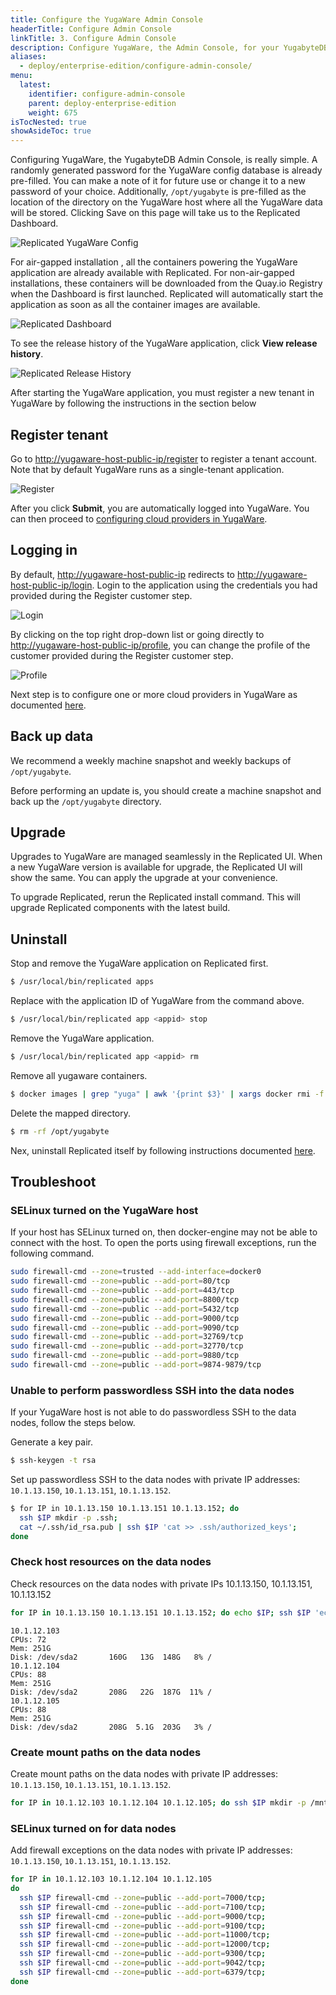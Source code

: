 ```yaml
---
title: Configure the YugaWare Admin Console
headerTitle: Configure Admin Console
linkTitle: 3. Configure Admin Console
description: Configure YugaWare, the Admin Console, for your YugabyteDB clusters.
aliases:
  - deploy/enterprise-edition/configure-admin-console/
menu:
  latest:
    identifier: configure-admin-console
    parent: deploy-enterprise-edition
    weight: 675
isTocNested: true
showAsideToc: true
---
```


Configuring YugaWare, the YugabyteDB Admin Console, is really simple. A randomly generated password for the YugaWare config database is already pre-filled. You can make a note of it for future use or change it to a new password of your choice. Additionally, `/opt/yugabyte` is pre-filled as the location of the directory on the YugaWare host where all the YugaWare data will be stored.  Clicking Save on this page will take us to the Replicated Dashboard.

![Replicated YugaWare Config](/images/replicated/replicated-yugaware-config.png)

For air-gapped installation , all the containers powering the YugaWare application are already available with Replicated. For non-air-gapped installations, these containers will be downloaded from the Quay.io Registry when the Dashboard is first launched. Replicated will automatically start the application as soon as all the container images are available.

![Replicated Dashboard](/images/replicated/replicated-dashboard.png)

To see the release history of the YugaWare application, click **View release history**.

![Replicated Release History](/images/replicated/replicated-release-history.png)

After starting the YugaWare application, you must register a new tenant in YugaWare by following the instructions in the section below

## Register tenant

Go to [http://yugaware-host-public-ip/register](http://yugaware-host-public-ip/register) to register a tenant account. Note that by default YugaWare runs as a single-tenant application.

![Register](/images/ee/register.png)

After you click **Submit**, you are automatically logged into YugaWare. You can then proceed to [configuring cloud providers in YugaWare](../configure-cloud-providers/).

## Logging in

By default, [http://yugaware-host-public-ip](http://yugaware-host-public-ip) redirects to [http://yugaware-host-public-ip/login](http://yugaware-host-public-ip/login). Login to the application using the credentials you had provided during the Register customer step.

![Login](/images/ee/login.png)

By clicking on the top right drop-down list or going directly to [http://yugaware-host-public-ip/profile](http://yugaware-host-public-ip/profile), you can change the profile of the customer provided during the Register customer step.

![Profile](/images/ee/profile.png)

Next step is to configure one or more cloud providers in YugaWare as documented [here](../configure-cloud-providers/).

## Back up data

We recommend a weekly machine snapshot and weekly backups of `/opt/yugabyte`.

Before performing an update is, you should create a machine snapshot and back up the `/opt/yugabyte` directory.

## Upgrade

Upgrades to YugaWare are managed seamlessly in the Replicated UI. When a new YugaWare version is available for upgrade, the Replicated UI will show the same. You can apply the upgrade at your convenience.

To upgrade Replicated, rerun the Replicated install command. This will upgrade Replicated components with the latest build.

## Uninstall

Stop and remove the YugaWare application on Replicated first.

```sh
$ /usr/local/bin/replicated apps
```

Replace <appid> with the application ID of YugaWare from the command above.

```sh
$ /usr/local/bin/replicated app <appid> stop
```

Remove the YugaWare application.

```sh
$ /usr/local/bin/replicated app <appid> rm
```

Remove all yugaware containers.

```sh
$ docker images | grep "yuga" | awk '{print $3}' | xargs docker rmi -f
```

Delete the mapped directory.

```sh
$ rm -rf /opt/yugabyte
```

Nex, uninstall Replicated itself by following instructions documented [here](https://help.replicated.com/docs/native/customer-installations/installing-via-script/#removing-replicated).

## Troubleshoot

### SELinux turned on the YugaWare host

If your host has SELinux turned on, then docker-engine may not be able to connect with the host. To open the ports using firewall exceptions, run the following command.

```sh
sudo firewall-cmd --zone=trusted --add-interface=docker0
sudo firewall-cmd --zone=public --add-port=80/tcp
sudo firewall-cmd --zone=public --add-port=443/tcp
sudo firewall-cmd --zone=public --add-port=8800/tcp
sudo firewall-cmd --zone=public --add-port=5432/tcp
sudo firewall-cmd --zone=public --add-port=9000/tcp
sudo firewall-cmd --zone=public --add-port=9090/tcp
sudo firewall-cmd --zone=public --add-port=32769/tcp
sudo firewall-cmd --zone=public --add-port=32770/tcp
sudo firewall-cmd --zone=public --add-port=9880/tcp
sudo firewall-cmd --zone=public --add-port=9874-9879/tcp
```

### Unable to perform passwordless SSH into the data nodes

If your YugaWare host is not able to do passwordless SSH to the data nodes, follow the steps below.

Generate a key pair.

```sh
$ ssh-keygen -t rsa
```

Set up passwordless SSH to the data nodes with private IP addresses: `10.1.13.150`, `10.1.13.151`, `10.1.13.152`.

```sh
$ for IP in 10.1.13.150 10.1.13.151 10.1.13.152; do
  ssh $IP mkdir -p .ssh;
  cat ~/.ssh/id_rsa.pub | ssh $IP 'cat >> .ssh/authorized_keys';
done
```

### Check host resources on the data nodes

Check resources on the data nodes with private IPs 10.1.13.150, 10.1.13.151, 10.1.13.152

```sh
for IP in 10.1.13.150 10.1.13.151 10.1.13.152; do echo $IP; ssh $IP 'echo -n "CPUs: ";cat /proc/cpuinfo | grep processor | wc -l; echo -n "Mem: ";free -h | grep Mem | tr -s " " | cut -d" " -f 2; echo -n "Disk: "; df -h / | grep -v Filesystem'; done
```

```
10.1.12.103
CPUs: 72
Mem: 251G
Disk: /dev/sda2       160G   13G  148G   8% /
10.1.12.104
CPUs: 88
Mem: 251G
Disk: /dev/sda2       208G   22G  187G  11% /
10.1.12.105
CPUs: 88
Mem: 251G
Disk: /dev/sda2       208G  5.1G  203G   3% /
```

### Create mount paths on the data nodes

Create mount paths on the data nodes with private IP addresses: `10.1.13.150`, `10.1.13.151`, `10.1.13.152`.

```sh
for IP in 10.1.12.103 10.1.12.104 10.1.12.105; do ssh $IP mkdir -p /mnt/data0; done
```

### SELinux turned on for data nodes

Add firewall exceptions on the data nodes with private IP addresses: `10.1.13.150`, `10.1.13.151`, `10.1.13.152`.

```sh
for IP in 10.1.12.103 10.1.12.104 10.1.12.105
do
  ssh $IP firewall-cmd --zone=public --add-port=7000/tcp;
  ssh $IP firewall-cmd --zone=public --add-port=7100/tcp;
  ssh $IP firewall-cmd --zone=public --add-port=9000/tcp;
  ssh $IP firewall-cmd --zone=public --add-port=9100/tcp;
  ssh $IP firewall-cmd --zone=public --add-port=11000/tcp;
  ssh $IP firewall-cmd --zone=public --add-port=12000/tcp;
  ssh $IP firewall-cmd --zone=public --add-port=9300/tcp;
  ssh $IP firewall-cmd --zone=public --add-port=9042/tcp;
  ssh $IP firewall-cmd --zone=public --add-port=6379/tcp;
done
```
